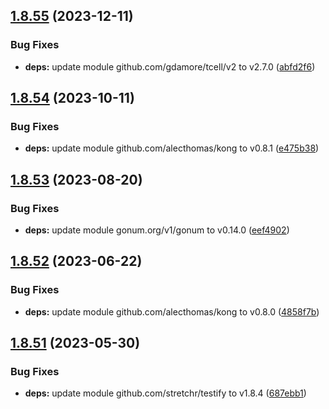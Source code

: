 ## [1.8.55](https://github.com/dds/aoc2019/compare/v1.8.54...v1.8.55) (2023-12-11)


### Bug Fixes

* **deps:** update module github.com/gdamore/tcell/v2 to v2.7.0 ([abfd2f6](https://github.com/dds/aoc2019/commit/abfd2f6280c596a5bc553df469e2cf8ad010c992))



## [1.8.54](https://github.com/dds/aoc2019/compare/v1.8.53...v1.8.54) (2023-10-11)


### Bug Fixes

* **deps:** update module github.com/alecthomas/kong to v0.8.1 ([e475b38](https://github.com/dds/aoc2019/commit/e475b38d0e95e6450d7fc83b7a845ec25e926188))



## [1.8.53](https://github.com/dds/aoc2019/compare/v1.8.52...v1.8.53) (2023-08-20)


### Bug Fixes

* **deps:** update module gonum.org/v1/gonum to v0.14.0 ([eef4902](https://github.com/dds/aoc2019/commit/eef4902cb1d47719e4b2c70ec418d5acf85b98e9))



## [1.8.52](https://github.com/dds/aoc2019/compare/v1.8.51...v1.8.52) (2023-06-22)


### Bug Fixes

* **deps:** update module github.com/alecthomas/kong to v0.8.0 ([4858f7b](https://github.com/dds/aoc2019/commit/4858f7b0923dcfebe826f7379dca2ef2ba6c015a))



## [1.8.51](https://github.com/dds/aoc2019/compare/v1.8.50...v1.8.51) (2023-05-30)


### Bug Fixes

* **deps:** update module github.com/stretchr/testify to v1.8.4 ([687ebb1](https://github.com/dds/aoc2019/commit/687ebb1ff16aab12fd73d6b5536da71b28baf363))



